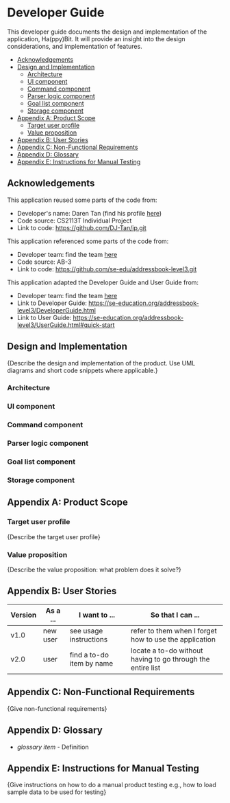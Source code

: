 # Developer Guide

This developer guide documents the design and implementation of the application,
Ha(ppy)Bit. It will provide an insight into the design considerations, and implementation
of features.

* [Acknowledgements](#acknowledgements)
* [Design and Implementation](#design-and-implementation)
  * [Architecture](#architecture)
  * [UI component](#ui-component)
  * [Command component](#command-component)
  * [Parser logic component](#parser-logic-component)
  * [Goal list component](#goal-list-component)
  * [Storage component](#storage-component)
* [Appendix A: Product Scope](#appendix-a-product-scope)
  * [Target user profile](#target-user-profile)
  * [Value proposition](#value-proposition)
* [Appendix B: User Stories](#appendix-b-user-stories)
* [Appendix C: Non-Functional Requirements](#appendix-c-non-functional-requirements)
* [Appendix D: Glossary](#appendix-d-glossary)
* [Appendix E: Instructions for Manual Testing](#appendix-e-instructions-for-manual-testing)


## Acknowledgements

This application reused some parts of the code from:
* Developer's name: Daren Tan (find his profile [here](AboutUs.md))
* Code source: CS2113T Individual Project
* Link to code: https://github.com/DJ-Tan/ip.git

This application referenced some parts of the code from:
* Developer team: find the team [here](https://se-education.org/addressbook-level3/AboutUs.html)
* Code source: AB-3
* Link to code: https://github.com/se-edu/addressbook-level3.git

This application adapted the Developer Guide and User Guide from:
* Developer team: find the team [here](https://se-education.org/addressbook-level3/AboutUs.html)
* Link to Developer Guide: https://se-education.org/addressbook-level3/DeveloperGuide.html
* Link to User Guide: https://se-education.org/addressbook-level3/UserGuide.html#quick-start


## Design and Implementation

{Describe the design and implementation of the product. Use UML diagrams and short code snippets where applicable.}

### Architecture

### UI component

### Command component

### Parser logic component

### Goal list component

### Storage component


## Appendix A: Product Scope

### Target user profile

{Describe the target user profile}

### Value proposition

{Describe the value proposition: what problem does it solve?}


## Appendix B: User Stories

|Version| As a ... | I want to ... | So that I can ...|
|--------|----------|---------------|------------------|
|v1.0|new user|see usage instructions|refer to them when I forget how to use the application|
|v2.0|user|find a to-do item by name|locate a to-do without having to go through the entire list|


## Appendix C: Non-Functional Requirements

{Give non-functional requirements}


## Appendix D: Glossary

* *glossary item* - Definition


## Appendix E: Instructions for Manual Testing

{Give instructions on how to do a manual product testing e.g., how to load sample data to be used for testing}
